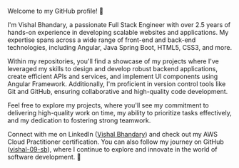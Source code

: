 Welcome to my GitHub profile! 👋 

I'm Vishal Bhandary, a passionate Full Stack Engineer with over 2.5 years of hands-on experience in developing scalable websites and applications. My expertise spans across a wide range of front-end and back-end technologies, including Angular, Java Spring Boot, HTML5, CSS3, and more.

Within my repositories, you'll find a showcase of my projects where I've leveraged my skills to design and develop robust backend applications, create efficient APIs and services, and implement UI components using Angular Framework. Additionally, I'm proficient in version control tools like Git and GitHub, ensuring collaborative and high-quality code development.

Feel free to explore my projects, where you'll see my commitment to delivering high-quality work on time, my ability to prioritize tasks effectively, and my dedication to fostering strong teamwork.

Connect with me on LinkedIn ([Vishal Bhandary](https://www.linkedin.com/in/vishal-bhandary-824881191)) and check out my AWS Cloud Practitioner certification. You can also follow my journey on GitHub ([vishal-09-sb](https://github.com/vishal-09-sb)), where I continue to explore and innovate in the world of software development. 🚀
